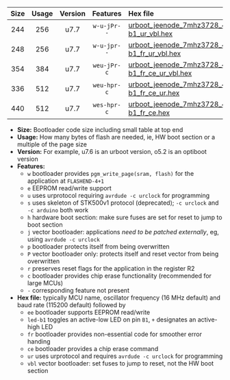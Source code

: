 |Size|Usage|Version|Features|Hex file|
|:-:|:-:|:-:|:-:|:--|
|244|256|u7.7|`w-u-jPr--`|[urboot_jeenode_7mhz3728_460800bps_led-b1_ur_vbl.hex](https://raw.githubusercontent.com/stefanrueger/urboot.hex/main/boards/jeenode/fcpu_7mhz3728/460800_bps/urboot_jeenode_7mhz3728_460800bps_led-b1_ur_vbl.hex)|
|248|256|u7.7|`w-u-jpr--`|[urboot_jeenode_7mhz3728_460800bps_led-b1_fr_ur_vbl.hex](https://raw.githubusercontent.com/stefanrueger/urboot.hex/main/boards/jeenode/fcpu_7mhz3728/460800_bps/urboot_jeenode_7mhz3728_460800bps_led-b1_fr_ur_vbl.hex)|
|354|384|u7.7|`weu-jPr-c`|[urboot_jeenode_7mhz3728_460800bps_ee_led-b1_fr_ce_ur_vbl.hex](https://raw.githubusercontent.com/stefanrueger/urboot.hex/main/boards/jeenode/fcpu_7mhz3728/460800_bps/urboot_jeenode_7mhz3728_460800bps_ee_led-b1_fr_ce_ur_vbl.hex)|
|336|512|u7.7|`weu-hpr-c`|[urboot_jeenode_7mhz3728_460800bps_ee_led-b1_fr_ce_ur.hex](https://raw.githubusercontent.com/stefanrueger/urboot.hex/main/boards/jeenode/fcpu_7mhz3728/460800_bps/urboot_jeenode_7mhz3728_460800bps_ee_led-b1_fr_ce_ur.hex)|
|440|512|u7.7|`wes-hpr-c`|[urboot_jeenode_7mhz3728_460800bps_ee_led-b1_fr_ce.hex](https://raw.githubusercontent.com/stefanrueger/urboot.hex/main/boards/jeenode/fcpu_7mhz3728/460800_bps/urboot_jeenode_7mhz3728_460800bps_ee_led-b1_fr_ce.hex)|

- **Size:** Bootloader code size including small table at top end
- **Usage:** How many bytes of flash are needed, ie, HW boot section or a multiple of the page size
- **Version:** For example, u7.6 is an urboot version, o5.2 is an optiboot version
- **Features:**
  + `w` bootloader provides `pgm_write_page(sram, flash)` for the application at `FLASHEND-4+1`
  + `e` EEPROM read/write support
  + `u` uses urprotocol requiring `avrdude -c urclock` for programming
  + `s` uses skeleton of STK500v1 protocol (deprecated); `-c urclock` and `-c arduino` both work
  + `h` hardware boot section: make sure fuses are set for reset to jump to boot section
  + `j` vector bootloader: applications *need to be patched externally*, eg, using `avrdude -c urclock`
  + `p` bootloader protects itself from being overwritten
  + `P` vector bootloader only: protects itself and reset vector from being overwritten
  + `r` preserves reset flags for the application in the register R2
  + `c` bootloader provides chip erase functionality (recommended for large MCUs)
  + `-` corresponding feature not present
- **Hex file:** typically MCU name, oscillator frequency (16 MHz default) and baud rate (115200 default) followed by
  + `ee` bootloader supports EEPROM read/write
  + `led-b1` toggles an active-low LED on pin `B1`, `+` designates an active-high LED
  + `fr` bootloader provides non-essential code for smoother error handing
  + `ce` bootloader provides a chip erase command
  + `ur` uses urprotocol and requires `avrdude -c urclock` for programming
  + `vbl` vector bootloader: set fuses to jump to reset, not the HW boot section
